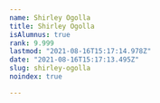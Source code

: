 ```yaml
---
name: Shirley Ogolla
title: Shirley Ogolla
isAlumnus: true
rank: 9.999
lastmod: "2021-08-16T15:17:14.978Z"
date: "2021-08-16T15:17:13.495Z"
slug: shirley-ogolla
noindex: true

---
```

